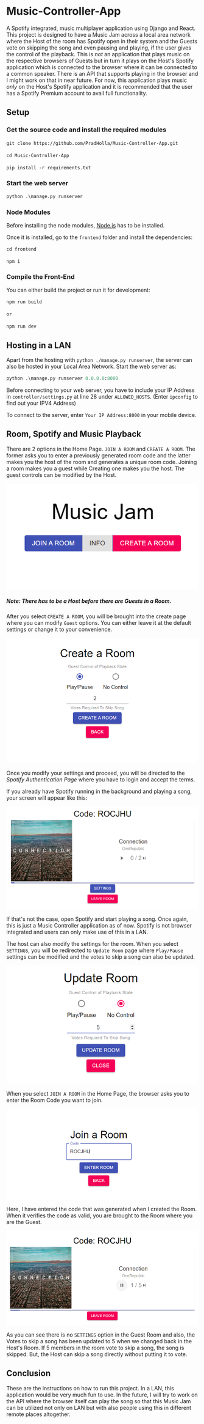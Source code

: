 # Music-Controller-App
A Spotify integrated, music multiplayer application using Django and React. This project is designed to have a Music Jam across a local area network where the Host of the room has Spotify open in their system and the Guests vote on skipping the song and even pausing and playing, if the user gives the control of the playback. This is *not* an application that plays music on the respective browsers of Guests but in turn it plays on the Host's Spotify application which is connected to the browser where it can be connected to a common speaker. There is an API that supports playing in the browser and I might work on that in near future. For now, this application plays music *only* on the Host's Spotify application and it is recommended that the user has a Spotify Premium account to avail full functionality.

## Setup

### Get the source code and install the required modules

```
git clone https://github.com/PradHolla/Music-Controller-App.git

cd Music-Controller-App

pip install -r requirements.txt
```

### Start the web server
```python
python .\manage.py runserver
```

### Node Modules
Before installing the node modules, [Node.js](https://nodejs.org/en/) has to be installed.

Once it is installed, go to the `frontend` folder and install the dependencies:
```
cd frontend

npm i
```

### Compile the Front-End
You can either build the project or run it for development:
```
npm run build

or

npm run dev
```

## Hosting in a LAN
Apart from the hosting with `python ./manage.py runserver`, the server can also be hosted in your Local Area Network. 
Start the web server as:
```python
python .\manage.py runserver 0.0.0.0:8000
```
Before connecting to your web server, you have to include your IP Address in `controller/settings.py` at line 28 under `ALLOWED_HOSTS`. (Enter `ipconfig` to find out your IPV4 Address)

To connect to the server, enter `Your IP Address:8000` in your mobile device.

## Room, Spotify and Music Playback
There are 2 options in the Home Page. `JOIN A ROOM` and `CREATE A ROOM`. The former asks you to enter a previously generated room code and the latter makes you the host of the room and generates a unique room code. Joining a room makes you a guest while Creating one makes you the host. The guest controls can be modified by the Host.

<p align="center">
<img src="pictures/home.png">
</p>

##### Note: There has to be a Host before there are Guests in a Room. 

After you select `CREATE A ROOM`, you will be brought into the create page where you can modify `Guest` options. You can either leave it at the default settings or change it to your convenience.

<p align="center">
<img src="pictures/create_room.png">
</p>

Once you modify your settings and proceed, you will be directed to the *Spotify Authentication Page* where you have to login and accept the terms.

If you already have Spotify running in the background and playing a song, your screen will appear like this:

<p align="center">
<img src="pictures/room.png">
</p>

If that's not the case, open Spotify and start playing a song. Once again, this is just a Music Controller application as of now. Spotify is not browser integrated and users can only make use of this in a LAN.

The host can also modify the settings for the room. When you select `SETTINGS`, you will be redirected to `Update Room` page where `Play/Pause` settings can be modified and the votes to skip a song can also be updated.

<p align="center">
<img src="pictures/update_room.png">
</p>

When you select `JOIN A ROOM` in the Home Page, the browser asks you to enter the Room Code you want to join.

<p align="center">
<img src="pictures/join_room.png">
</p>

Here, I have entered the code that was generated when I created the Room. When it verifies the code as valid, you are brought to the Room where you are the Guest.

<p align="center">
<img src="pictures/joined_room.png">
</p>

As you can see there is no `SETTINGS` option in the Guest Room and also, the Votes to skip a song has been updated to 5 when we changed back in the Host's Room. If 5 members in the room vote to skip a song, the song is skipped. But, the Host can skip a song directly without putting it to vote.

## Conclusion
These are the instructions on how to run this project. In a LAN, this application would be very much fun to use. In the future, I will try to work on the API where the browser itself can play the song so that this Music Jam can be utilized not only on LAN but with also people using this in different remote places altogether.
